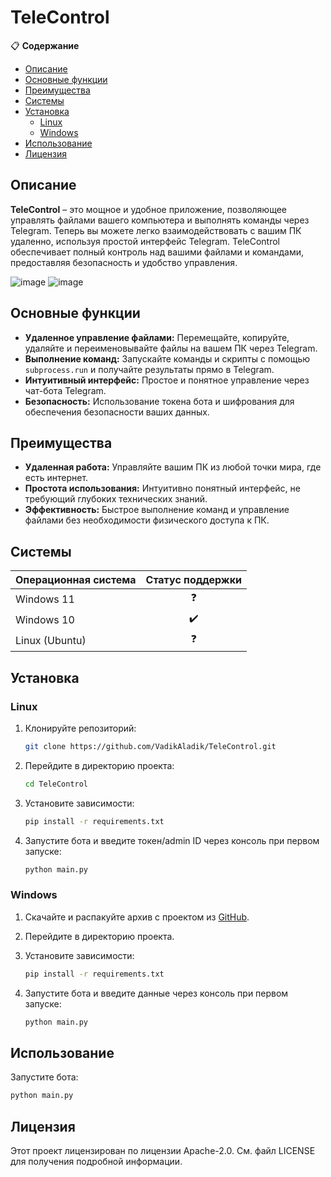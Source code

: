 # TeleControl

📋 **Содержание**
- [Описание](#описание)
- [Основные функции](#основные-функции)
- [Преимущества](#преимущества)
- [Системы](#системы)
- [Установка](#установка)
  - [Linux](#linux)
  - [Windows](#windows)
- [Использование](#использование)
- [Лицензия](#лицензия)

## Описание
**TeleControl** – это мощное и удобное приложение, позволяющее управлять файлами вашего компьютера и выполнять команды через Telegram. Теперь вы можете легко взаимодействовать с вашим ПК удаленно, используя простой интерфейс Telegram. TeleControl обеспечивает полный контроль над вашими файлами и командами, предоставляя безопасность и удобство управления.

![image](https://github.com/user-attachments/assets/35531e0e-4308-4530-b908-33406a6e1ffe)
![image](https://github.com/user-attachments/assets/ac7897e6-cfd9-4ded-ab3f-fdb608c09c8e)




## Основные функции
- **Удаленное управление файлами:** Перемещайте, копируйте, удаляйте и переименовывайте файлы на вашем ПК через Telegram.
- **Выполнение команд:** Запускайте команды и скрипты с помощью `subprocess.run` и получайте результаты прямо в Telegram.
- **Интуитивный интерфейс:** Простое и понятное управление через чат-бота Telegram.
- **Безопасность:** Использование токена бота и шифрования для обеспечения безопасности ваших данных.

## Преимущества
- **Удаленная работа:** Управляйте вашим ПК из любой точки мира, где есть интернет.
- **Простота использования:** Интуитивно понятный интерфейс, не требующий глубоких технических знаний.
- **Эффективность:** Быстрое выполнение команд и управление файлами без необходимости физического доступа к ПК.

## Системы

| Операционная система | Статус поддержки |
|----------------------|:----------------:|
| Windows 11           |        ❓        |
| Windows 10           |        ✔️        |
| Linux (Ubuntu)       |        ❓        |

## Установка

### Linux

1. Клонируйте репозиторий:
    ```bash
    git clone https://github.com/VadikAladik/TeleControl.git
    ```

2. Перейдите в директорию проекта:
    ```bash
    cd TeleControl
    ```

3. Установите зависимости:
    ```bash
    pip install -r requirements.txt
    ```

4. Запустите бота и введите токен/admin ID через консоль при первом запуске:
    ```bash
    python main.py
    ```

### Windows

1. Скачайте и распакуйте архив с проектом из [GitHub](https://github.com/VadikAladik/TeleControl/releases).

2. Перейдите в директорию проекта.

3. Установите зависимости:
    ```bash
    pip install -r requirements.txt
    ```

4. Запустите бота и введите данные через консоль при первом запуске:
    ```bash
    python main.py
    ```

## Использование

Запустите бота:
```bash
python main.py
```

## Лицензия

Этот проект лицензирован по лицензии Apache-2.0. См. файл LICENSE для получения подробной информации.
